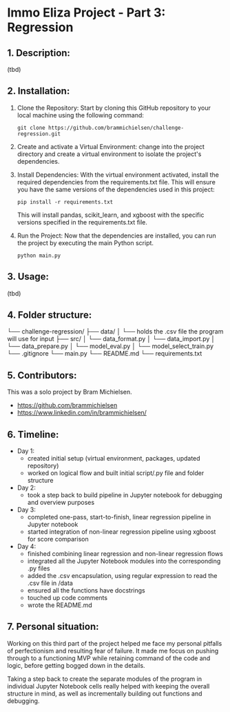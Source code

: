 # Immo Eliza Project - Part 3: Regression

## 1. Description:

(tbd)

## 2. Installation:
1. Clone the Repository: Start by cloning this GitHub repository to your local machine using the following command:

    `git clone https://github.com/brammichielsen/challenge-regression.git`

2. Create and activate a Virtual Environment: change into the project directory and create a virtual environment to isolate the project's dependencies.

3. Install Dependencies: With the virtual environment activated, install the required dependencies from the requirements.txt file. This will ensure you have the same versions of the dependencies used in this project:

    `pip install -r requirements.txt`

    This will install pandas, scikit_learn, and xgboost with the specific versions specified in the requirements.txt file.

4. Run the Project: Now that the dependencies are installed, you can run the project by executing the main Python script.

    `python main.py`

## 3. Usage:

(tbd) 

## 4. Folder structure:

└── challenge-regression/
    ├── data/
    │   └── holds the .csv file the program will use for input
    ├── src/
    │   └── data_format.py
    │   └── data_import.py
    │   └── data_prepare.py
    │   └── model_eval.py
    │   └── model_select_train.py
    └── .gitignore
    └── main.py
    └── README.md
    └── requirements.txt

## 5. Contributors:
This was a solo project by Bram Michielsen.
- https://github.com/brammichielsen
- https://www.linkedin.com/in/brammichielsen/

## 6. Timeline:
- Day 1: 
    - created initial setup (virtual environment, packages, updated repository)
    - worked on logical flow and built initial script/.py file and folder structure
- Day 2: 
    - took a step back to build pipeline in Jupyter notebook for debugging and overview purposes
- Day 3:
    - completed one-pass, start-to-finish, linear regression pipeline in Jupyter notebook
    - started integration of non-linear regression pipeline using xgboost for score comparison
- Day 4: 
    - finished combining linear regression and non-linear regression flows
    - integrated all the Jupyter Notebook modules into the corresponding .py files
    - added the .csv encapsulation, using regular expression to read the .csv file in /data
    - ensured all the functions have docstrings
    - touched up code comments
    - wrote the README.md

## 7. Personal situation:
Working on this third part of the project helped me face my personal pitfalls of perfectionism and resulting fear of failure. It made me focus on pushing through to a functioning MVP while retaining command of the code and logic, before getting bogged down in the details. 

Taking a step back to create the separate modules of the program in individual Jupyter Notebook cells really helped with keeping the overall structure in mind, as well as incrementally building out functions and debugging.